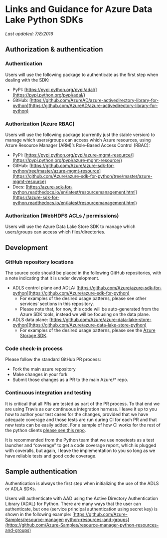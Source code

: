 # Links and Guidance for Azure Data Lake Python SDKs

_Last updated: 7/8/2016_

## Authorization & authentication

### Authentication

Users will use the following package to authenticate as the first step when dealing with the SDK:

 - PyPI:  [https://pypi.python.org/pypi/adal/](https://pypi.python.org/pypi/adal/)
 - GitHub:  [https://github.com/AzureAD/azure-activedirectory-library-for-python](https://github.com/AzureAD/azure-activedirectory-library-for-python)

### Authorization (Azure RBAC)

Users will use the following package (currently just the stable version) to manage which users/groups can access which Azure resources, using Azure Resource Manager (ARM)’s Role-Based Access Control (RBAC):

 - PyPI:  [https://pypi.python.org/pypi/azure-mgmt-resource/](https://pypi.python.org/pypi/azure-mgmt-resource/)
 - GitHub:  [https://github.com/Azure/azure-sdk-for-python/tree/master/azure-mgmt-resource](https://github.com/Azure/azure-sdk-for-python/tree/master/azure-mgmt-resource)
 - Docs:  [https://azure-sdk-for-python.readthedocs.io/en/latest/resourcemanagement.html](https://azure-sdk-for-python.readthedocs.io/en/latest/resourcemanagement.html)

### Authorization (WebHDFS ACLs / permissions)

Users will use the Azure Data Lake Store SDK to manage which users/groups can access which files/directories.

## Development

### GitHub repository locations

The source code should be placed in the following GitHub repositories, with a note indicating that it is under development.
 
 * ADLS control plane and ADLA: [https://github.com/Azure/azure-sdk-for-python](https://github.com/Azure/azure-sdk-for-python)
    * For examples of the desired usage patterns, please see other services’ sections in this repository.
    * Please note that, for now, this code will be auto-generated from the Azure SDK tools, instead we will be focusing on the data plane.
 * ADLS data plane: [https://github.com/Azure/azure-data-lake-store-python](https://github.com/Azure/azure-data-lake-store-python)
    * For examples of the desired usage patterns, please see the [Azure Storage SDK](https://github.com/Azure/azure-storage-python).

### Code check-in process

Please follow the standard GitHub PR process:
 
 * Fork the main azure repository
 * Make changes in your fork
 * Submit those changes as a PR to the main Azure/* repo.

### Continuous integration and testing
      
It is critical that all PRs are tested as part of the PR process. To that end we are using Travis as our continuous integration harness. I leave it up to you how to author your test cases for the changes, provided that we have adequate coverage and those tests are run during CI for each PR and that new tests can be easily added. For a sample of how CI works for the rest of the python clients [please see this repo](https://github.com/lmazuel/swagger-to-sdk/blob/master/.travis.yml).
      
It is recommended from the Python team that we use nosetests as a test launcher and “coverage” to get a code coverage report, which is plugged with coveralls, but again, I leave the implementation to you so long as we have reliable tests and good code coverage.

## Sample authentication

Authentication is always the first step when initializing the use of the ADLS or ADLA SDKs.

Users will authenticate with AAD using the Active Directory Authentication Library (ADAL) for Python. There are many ways that the user can authenticate, but one (service principal authentication using secret key) is shown in the following example: [https://github.com/Azure-Samples/resource-manager-python-resources-and-groups](https://github.com/Azure-Samples/resource-manager-python-resources-and-groups)
